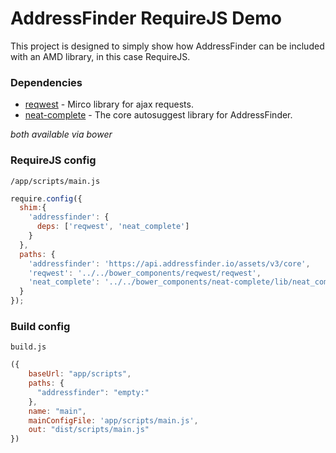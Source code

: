 # AddressFinder RequireJS Demo

This project is designed to simply show how AddressFinder can be included with
an AMD library, in this case RequireJS.

### Dependencies
- [reqwest](https://github.com/ded/reqwest) - Mirco library for ajax requests.
- [neat-complete](https://github.com/AbleTech/neat-complete) - The core
autosuggest library for AddressFinder.

_both available via bower_

### RequireJS config

`/app/scripts/main.js`
```js
require.config({
  shim:{
    'addressfinder': {
      deps: ['reqwest', 'neat_complete']
    }
  },
  paths: {
    'addressfinder': 'https://api.addressfinder.io/assets/v3/core',
    'reqwest': '../../bower_components/reqwest/reqwest',
    'neat_complete': '../../bower_components/neat-complete/lib/neat_complete'
  }
});
```

### Build config
`build.js`
```js
({
    baseUrl: "app/scripts",
    paths: {
      "addressfinder": "empty:"
    },
    name: "main",
    mainConfigFile: 'app/scripts/main.js',
    out: "dist/scripts/main.js"
})

```
